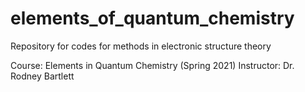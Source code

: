 # elements_of_quantum_chemistry

Repository for codes for methods in electronic structure theory

Course: Elements in Quantum Chemistry (Spring 2021)
Instructor: Dr. Rodney Bartlett
